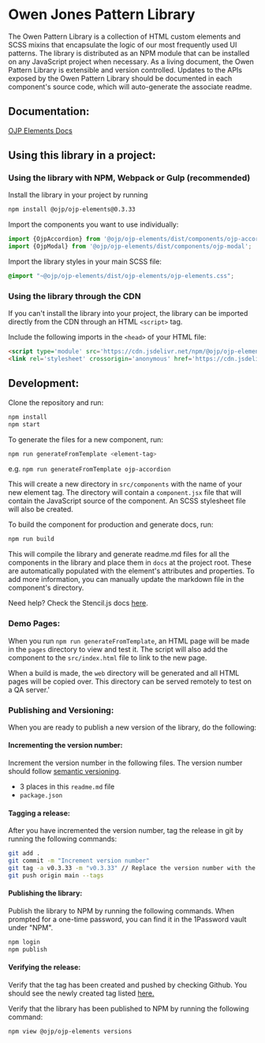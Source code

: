 # Owen Jones Pattern Library

The Owen Pattern Library is a collection of HTML custom elements and SCSS mixins that encapsulate the logic of our most frequently used UI patterns. The library is distributed as an NPM module that can be installed on any JavaScript project when necessary. As a living document, the Owen Pattern Library is extensible and version controlled. Updates to the APIs exposed by the Owen Pattern Library should be documented in each component's source code, which will auto-generate the associate readme.

## Documentation:
[OJP Elements Docs](docs/readme.md)

## Using this library in a project:

### Using the library with NPM, Webpack or Gulp (recommended)

Install the library in your project by running
```bash
npm install @ojp/ojp-elements@0.3.33
```

Import the components you want to use individually:
```javascript
import {OjpAccordion} from '@ojp/ojp-elements/dist/components/ojp-accordion';
import {OjpModal} from '@ojp/ojp-elements/dist/components/ojp-modal';
```

Import the library styles in your main SCSS file:
```scss
@import "~@ojp/ojp-elements/dist/ojp-elements/ojp-elements.css";
```

### Using the library through the CDN

If you can't install the library into your project, the library can be imported 
directly from the CDN through an HTML `<script>` tag.

Include the following imports in the `<head>` of your HTML file:

```html
<script type='module' src='https://cdn.jsdelivr.net/npm/@ojp/ojp-elements@0.3.33/dist/ojp-elements/ojp-elements.esm.min.js'></script>
<link rel='stylesheet' crossorigin='anonymous' href='https://cdn.jsdelivr.net/npm/@ojp/ojp-elements@0.3.33/dist/ojp-elements/ojp-elements.min.css'/>
```

## Development:

Clone the repository and run:
```bash
npm install
npm start
```
To generate the files for a new component, run:

```bash
npm run generateFromTemplate <element-tag>
```
e.g. `npm run generateFromTemplate ojp-accordion`

This will create a new directory in `src/components` with the name of your new element tag. The directory will contain a `component.jsx` file that will contain the JavaScript source of the component. An SCSS stylesheet file will also be created.

To build the component for production and generate docs, run:

```bash
npm run build
```

This will compile the library and generate readme.md files for all the components in the library and place them in `docs` at the project root. These are automatically populated with the element's attributes and properties. To add more information, you can manually update the markdown file in the component's directory.

Need help? Check the Stencil.js docs [here](https://stenciljs.com/docs/my-first-component).

### Demo Pages:

When you run `npm run generateFromTemplate`, an HTML page will be made in the `pages` directory to view and test it. The script will also add the component to the `src/index.html` file to link to the new page.

When a build is made, the `web` directory will be generated and all HTML pages will be copied over. This directory can be served remotely to test on a QA server.'

### Publishing and Versioning:
When you are ready to publish a new version of the library, do the following:

#### Incrementing the version number:
Increment the version number in the following files. The version number should follow [semantic versioning](https://semver.org/).

- 3 places in this `readme.md` file
- `package.json`

#### Tagging a release:
After you have incremented the version number, tag the release in git by running the following commands:

```bash
git add .
git commit -m "Increment version number"
git tag -a v0.3.33 -m "v0.3.33" // Replace the version number with the new version number
git push origin main --tags
```

#### Publishing the library:
Publish the library to NPM by running the following commands. When prompted for a one-time password, you can find it in the 1Password vault under "NPM".

```bash
npm login
npm publish
```

#### Verifying the release:
Verify that the tag has been created and pushed by checking Github. You should see the newly created tag listed [here.](https://github.com/owen-jones/ojp-elements/tags)

Verify that the library has been published to NPM by running the following command:
```bash
npm view @ojp/ojp-elements versions
```
